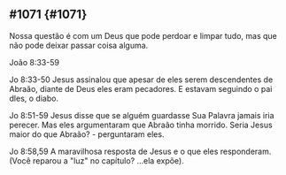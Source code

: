 ## #1071 {#1071}

Nossa questão é com um Deus que pode perdoar e limpar tudo, mas que não pode deixar passar coisa alguma.

João 8:33-59

Jo 8:33-50 Jesus assinalou que apesar de eles serem descendentes de Abraão, diante de Deus eles eram pecadores. E estavam seguindo o pai dles, o diabo.

Jo 8:51-59 Jesus disse que se alguém guardasse Sua Palavra jamais iria perecer. Mas eles argumentaram que Abraão tinha morrido. Seria Jesus maior do que Abraão? - perguntaram eles.

Jo 8:58,59 A maravilhosa resposta de Jesus e o que eles responderam. (Você reparou a &quot;luz&quot; no capítulo? ...ela expõe).